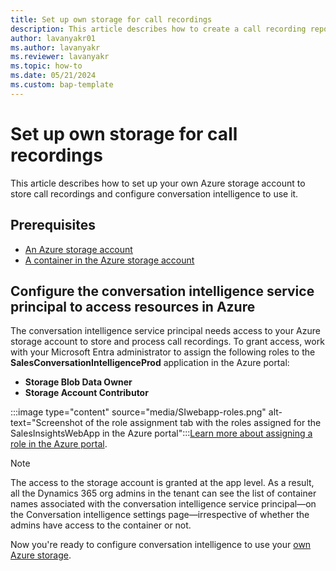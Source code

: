 ```yaml
---
title: Set up own storage for call recordings
description: This article describes how to create a call recording repository in Azure storage for storing your Teams recordings.
author: lavanyakr01
ms.author: lavanyakr
ms.reviewer: lavanyakr 
ms.topic: how-to 
ms.date: 05/21/2024
ms.custom: bap-template
---
```


# Set up own storage for call recordings

This article describes how to set up your own Azure storage account to store call recordings and configure conversation intelligence to use it.

## Prerequisites

- [An Azure storage account](/azure/storage/common/storage-account-create?tabs=azure-portal) 
- [A container in the Azure storage account](/azure/storage/blobs/blob-containers-portal) 

##  Configure the conversation intelligence service principal to access resources in Azure

The conversation intelligence service principal needs access to your Azure storage account to store and process call recordings. To grant access, work with your Microsoft Entra administrator to assign the following roles to the **SalesConversationIntelligenceProd** application in the Azure portal:

- **Storage Blob Data Owner**
- **Storage Account Contributor**

:::image type="content" source="media/SIwebapp-roles.png" alt-text="Screenshot of the role assignment tab with the roles assigned for the SalesInsightsWebApp in the Azure portal":::[Learn more about assigning a role in the Azure portal](/entra/identity-platform/howto-create-service-principal-portal#assign-a-role-to-the-application).

> [!NOTE]
> The access to the storage account is granted at the app level. As a result, all the Dynamics 365 org admins in the tenant can see the list of container names associated with the conversation intelligence service principal&mdash;on the Conversation intelligence settings page&mdash;irrespective of whether the admins have access to the container or not.

Now you're ready to configure conversation intelligence to use your [own Azure storage](fre-setup-ci-sales-app.md#configure-conversation-intelligence-settings).  
